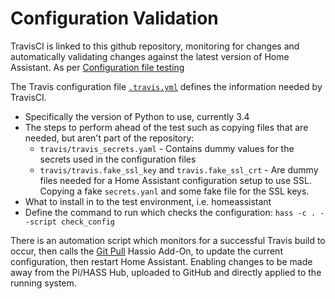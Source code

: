 # Configuration Validation

TravisCI is linked to this github repository, monitoring for changes and automatically validating changes against the latest version of Home Assistant. As per [Configuration file testing](https://home-assistant.io/docs/ecosystem/backup/backup_github/#step-7-configuration-file-testing)

The Travis configuration file [`.travis.yml`](../.travis.yml) defines the information needed by TravisCI. 

- Specifically the version of Python to use, currently 3.4
- The steps to perform ahead of the test such as copying files that are needed, but aren't part of the repository:
  - `travis/travis_secrets.yaml` - Contains dummy values for the secrets used in the configuration files
  - `travis/travis.fake_ssl_key` and `travis.fake_ssl_crt` - Are dummy files needed for a Home Assistant configuration setup to use SSL. Copying a fake `secrets.yanl` and some fake file for the SSL keys.
- What to install in to the test environment, i.e. homeassistant
- Define the command to run which checks the configuration: `hass -c . --script check_config`

 There is an automation script which monitors for a successful Travis build to occur, then calls the [Git Pull](https://www.home-assistant.io/addons/git_pull/) Hassio Add-On, to update the current configuration, then restart Home Assistant. Enabling changes to be made away from the Pi/HASS Hub, uploaded to GitHub and directly applied to the running system.
